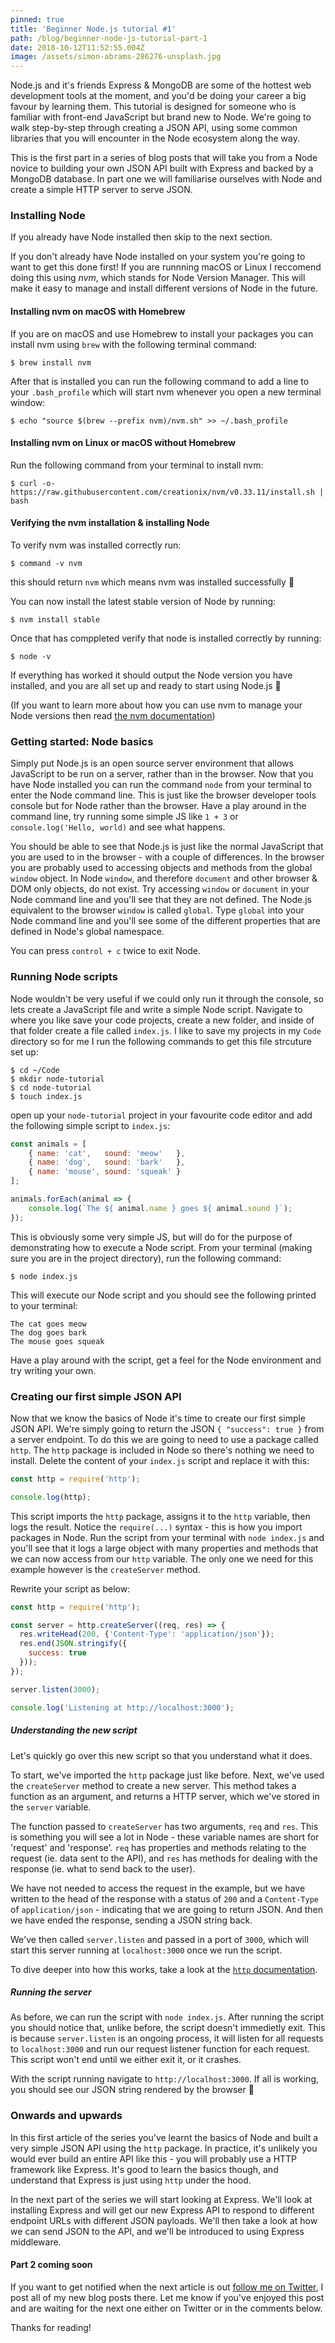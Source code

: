 ```yaml
---
pinned: true
title: 'Beginner Node.js tutorial #1'
path: /blog/beginner-node-js-tutorial-part-1
date: 2018-10-12T11:52:55.004Z
image: /assets/simon-abrams-286276-unsplash.jpg
---
```

Node.js and it's friends Express & MongoDB are some of the hottest web development tools at the moment, and you'd be doing your career a big favour by learning them. This tutorial is designed for someone who is familiar with front-end JavaScript but brand new to Node. We're going to walk step-by-step through creating a JSON API, using some common libraries that you will encounter in the Node ecosystem along the way.

This is the first part in a series of blog posts that will take you from a Node novice to building your own JSON API built with Express and backed by a MongoDB database. In part one we will familiarise ourselves with Node and create a simple HTTP server to serve JSON.

### Installing Node

If you already have Node installed then skip to the next section.

If you don't already have Node installed on your system you're going to want to get this done first! If you are runnning macOS or Linux I reccomend doing this using *nvm*, which stands for Node Version Manager. This will make it easy to manage and install different versions of Node in the future.

#### Installing nvm on macOS with Homebrew

If you are on macOS and use Homebrew to install your packages you can install nvm using `brew` with the following terminal command:

```
$ brew install nvm
```

After that is installed you can run the following command to add a line to your `.bash_profile` which will start nvm whenever you open a new terminal window:

```
$ echo "source $(brew --prefix nvm)/nvm.sh" >> ~/.bash_profile
```

#### Installing nvm on Linux or macOS without Homebrew

Run the following command from your terminal to install nvm:

```
$ curl -o- https://raw.githubusercontent.com/creationix/nvm/v0.33.11/install.sh | bash
```

#### Verifying the nvm installation & installing Node

To verify nvm was installed correctly run:

```
$ command -v nvm
```

this should return `nvm` which means nvm was installed successfully 🎉

You can now install the latest stable version of Node by running:

```
$ nvm install stable
```

Once that has comppleted verify that node is installed correctly by running:

```
$ node -v
```

If everything has worked it should output the Node version you have installed, and you are all set up and ready to start using Node.js 🎉

(If you want to learn more about how you can use nvm to manage your Node versions then read [the nvm documentation](https://github.com/creationix/nvm))

### Getting started: Node basics

Simply put Node.js is an open source server environment that allows JavaScript to be run on a server, rather than in the browser. Now that you have Node installed you can run the command `node` from your terminal to enter the Node command line. This is just like the browser developer tools console but for Node rather than the browser. Have a play around in the command line, try running some simple JS like `1 + 3` or `console.log('Hello, world)` and see what happens.

You should be able to see that Node.js is just like the normal JavaScript that you are used to in the browser - with a couple of differences. In the browser you are probably used to accessing objects and methods from the global `window` object. In Node `window`, and therefore `document` and other browser & DOM only objects, do not exist. Try accessing `window` or `document` in your Node command line and you'll see that they are not defined. The Node.js equivalent to the browser `window` is called `global`. Type `global` into your Node command line and you'll see some of the different properties that are defined in Node's global namespace.

You can press `control + c` twice to exit Node.

### Running Node scripts

Node wouldn't be very useful if we could only run it through the console, so lets create a JavaScript file and write a simple Node script. Navigate to where you like save your code projects, create a new folder, and inside of that folder create a file called `index.js`. I like to save my projects in my `Code` directory so for me I run the following commands to get this file strcuture set up:

```
$ cd ~/Code
$ mkdir node-tutorial
$ cd node-tutorial
$ touch index.js
```

open up your `node-tutorial` project in your favourite code editor and add the following simple script to `index.js`:

```js
const animals = [
    { name: 'cat',   sound: 'meow'   },
    { name: 'dog',   sound: 'bark'   },
    { name: 'mouse', sound: 'squeak' }
];

animals.forEach(animal => {
    console.log(`The ${ animal.name } goes ${ animal.sound }`);
});
```

This is obviously some very simple JS, but will do for the purpose of demonstrating how to execute a Node script. From your terminal (making sure you are in the project directory), run the following command:

```
$ node index.js
```

This will execute our Node script and you should see the following printed to your terminal:

```
The cat goes meow
The dog goes bark
The mouse goes squeak
```

Have a play around with the script, get a feel for the Node environment and try writing your own.

### Creating our first simple JSON API

Now that we know the basics of Node it's time to create our first simple JSON API. We're simply going to return the JSON `{ "success": true }` from a server endpoint. To do this we are going to need to use a package called `http`. The `http` package is included in Node so there's nothing we need to install. Delete the content of your `index.js` script and replace it with this:

```js
const http = require('http');

console.log(http);
```

This script imports the `http` package, assigns it to the `http` variable, then logs the result. Notice the `require(...)` syntax - this is how you import packages in Node. Run the script from your terminal with `node index.js` and you'll see that it logs a large object with many properties and methods that we can now access from our `http` variable. The only one we need for this example however is the `createServer` method.

Rewrite your script as below:

```js
const http = require('http');

const server = http.createServer((req, res) => {
  res.writeHead(200, {'Content-Type': 'application/json'});
  res.end(JSON.stringify({
    success: true
  }));
});

server.listen(3000);

console.log('Listening at http://localhost:3000');
```

##### Understanding the new script

Let's quickly go over this new script so that you understand what it does.

To start, we've imported the `http` package just like before. Next, we've used the `createServer` method to create a new server. This method takes a function as an argument, and returns a HTTP server, which we've stored in the `server` variable.

The function passed to `createServer` has two arguments, `req` and `res`. This is something you will see a lot in Node - these variable names are short for 'request' and 'response'. `req` has properties and methods relating to the request (ie. data sent to the API), and `res` has methods for dealing with the response (ie. what to send back to the user).

We have not needed to access the request in the example, but we have written to the head of the response with a status of `200` and a `Content-Type` of `application/json` - indicating that we are going to return JSON. And then we have ended the response, sending a JSON string back.

We've then called `server.listen` and passed in a port of `3000`, which will start this server running at `localhost:3000` once we run the script.

To dive deeper into how this works, take a look at the [`http` documentation](https://nodejs.org/api/http.html).

##### Running the server

As before, we can run the script with `node index.js`. After running the script you should notice that, unlike before, the script doesn't immedietly exit. This is because `server.listen` is an ongoing process, it will listen for all requests to `localhost:3000` and run our request listener function for each request. This script won't end until we either exit it, or it crashes.

With the script running navigate to `http://localhost:3000`. If all is working, you should see our JSON string rendered by the browser 🎉

### Onwards and upwards

In this first article of the series you've learnt the basics of Node and built a very simple JSON API using the `http` package. In practice, it's unlikely you would ever build an entire API like this - you will probably use a HTTP framework like Express. It's good to learn the basics though, and understand that Express is just using `http` under the hood.

In the next part of the series we will start looking at Express. We'll look at installing Express and will get our new Express API to respond to different endpoint URLs with different JSON payloads. We'll then take a look at how we can send JSON to the API, and we'll be introduced to using Express middleware.

#### Part 2 coming soon

If you want to get notified when the next article is out [follow me on Twitter](https://twitter.com/bhnywl), I post all of my new blog posts there. Let me know if you've enjoyed this post and are waiting for the next one either on Twitter or in the comments below.

Thanks for reading!



